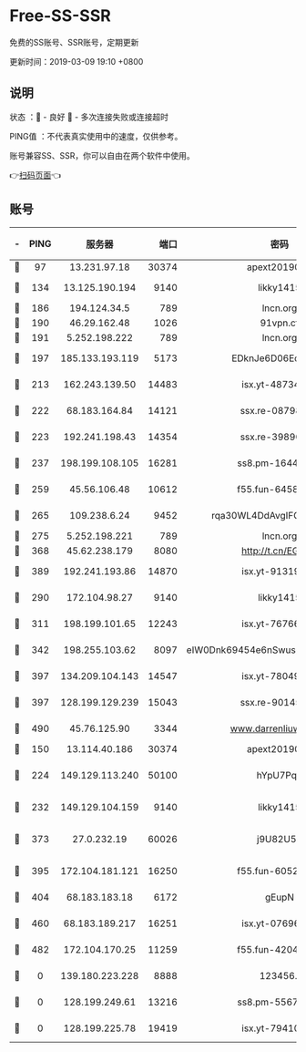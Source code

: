 # Free-SS-SSR

免费的SS账号、SSR账号，定期更新

更新时间：2019-03-09 19:10 +0800

## 说明

状态     ：🙂 - 良好 🙁 - 多次连接失败或连接超时

PING值   ：不代表真实使用中的速度，仅供参考。

账号兼容SS、SSR，你可以自由在两个软件中使用。

👉[扫码页面](https://liesauer.github.io/Free-SS-SSR/)👈

## 账号

|-|PING|服务器|端口|密码|加密方式|区域|
|:----:|:----:|:-----:|-----:|:----:|:----:|:----:|
|🙂|97|13.231.97.18|30374|apext2019006|chacha20|JP|
|🙂|134|13.125.190.194|9140|likky1415|aes-256-cfb|KR|
|🙂|186|194.124.34.5|789|lncn.org|rc4|JP|
|🙂|190|46.29.162.48|1026|91vpn.cf|rc4-md5|RU|
|🙂|191|5.252.198.222|789|lncn.org|rc4|JP|
|🙂|197|185.133.193.119|5173|EDknJe6D06EoWDaw|aes-256-cfb|US|
|🙂|213|162.243.139.50|14483|isx.yt-48734916|aes-256-cfb|US|
|🙂|222|68.183.164.84|14121|ssx.re-08798532|aes-256-cfb|US|
|🙂|223|192.241.198.43|14354|ssx.re-39890928|aes-256-cfb|US|
|🙂|237|198.199.108.105|16281|ss8.pm-16442096|aes-256-cfb|US|
|🙂|259|45.56.106.48|10612|f55.fun-64589896|aes-256-cfb|US|
|🙂|265|109.238.6.24|9452|rqa30WL4DdAvgIFG6Fs3znzTa|aes-256-cfb|FR|
|🙂|275|5.252.198.221|789|lncn.org|rc4|JP|
|🙂|368|45.62.238.179|8080|http://t.cn/EGJIyrl|rc4-md5|CA|
|🙂|389|192.241.193.86|14870|isx.yt-91319838|aes-256-cfb|US|
|🙂|290|172.104.98.27|9140|likky1415|aes-256-cfb|JP|
|🙂|311|198.199.101.65|12243|isx.yt-76766830|aes-256-cfb|US|
|🙂|342|198.255.103.62|8097|eIW0Dnk69454e6nSwuspv9DmS201tQ0D|aes-256-cfb|US|
|🙂|397|134.209.104.143|14547|isx.yt-78049863|aes-256-cfb|SG|
|🙂|397|128.199.129.239|15043|ssx.re-90145135|aes-256-cfb|SG|
|🙂|490|45.76.125.90|3344|www.darrenliuwei.com|aes-256-cfb|AU|
|🙁|150|13.114.40.186|30374|apext2019006|chacha20|JP|
|🙁|224|149.129.113.240|50100|hYpU7PqP|chacha20-ietf-poly1305|CN|
|🙁|232|149.129.104.159|9140|likky1415|aes-256-cfb|HK|
|🙁|373|27.0.232.19|60026|j9U82U53|xchacha20-ietf-poly1305|HK|
|🙁|395|172.104.181.121|16250|f55.fun-60522964|aes-256-cfb|SG|
|🙁|404|68.183.183.18|6172|gEupN|aes-256-cfb|SG|
|🙁|460|68.183.189.217|16251|isx.yt-07696164|aes-256-cfb|SG|
|🙁|482|172.104.170.25|11259|f55.fun-42045141|aes-256-cfb|SG|
|🙁|0|139.180.223.228|8888|123456..|aes-256-cfb|JP|
|🙁|0|128.199.249.61|13216|ss8.pm-55672488|aes-256-cfb|SG|
|🙁|0|128.199.225.78|19419|isx.yt-79410902|aes-256-cfb|SG|
